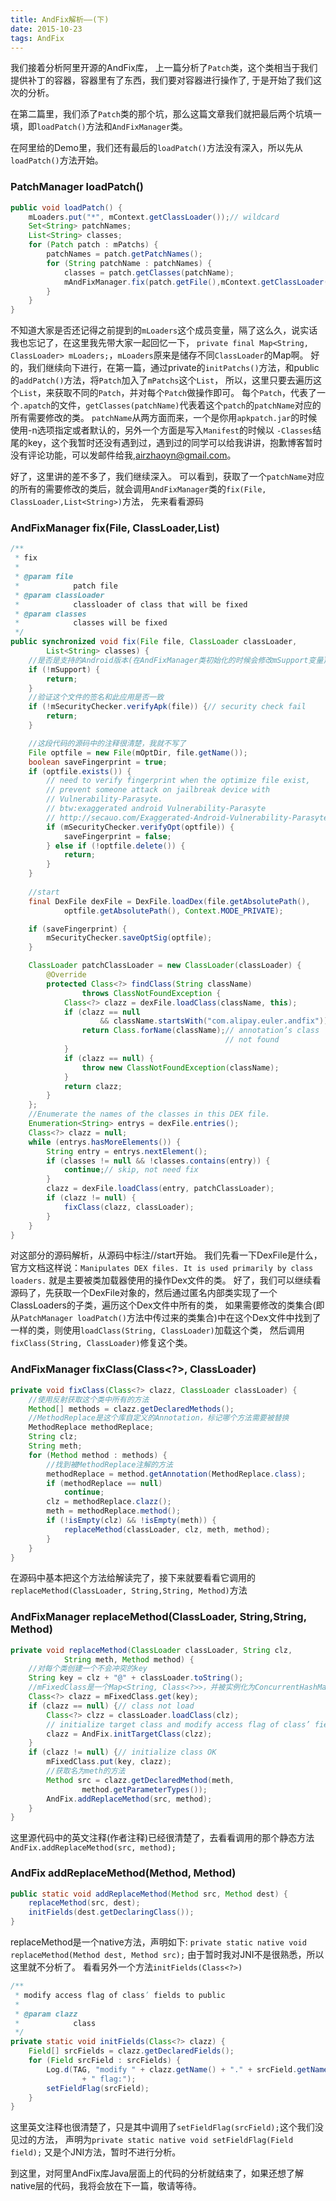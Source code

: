 ```yaml
---
title: AndFix解析——(下)
date: 2015-10-23
tags: AndFix
---
```



我们接着分析阿里开源的AndFix库，
上一篇分析了`Patch`类，这个类相当于我们提供补丁的容器，容器里有了东西，我们要对容器进行操作了, 于是开始了我们这次的分析。

在第二篇里，我们添了`Patch`类的那个坑，那么这篇文章我们就把最后两个坑填一填，即`loadPatch()`方法和`AndFixManager`类。

在阿里给的Demo里，我们还有最后的`loadPatch()`方法没有深入，所以先从`loadPatch()`方法开始。


### PatchManager loadPatch()


~~~ java
public void loadPatch() {
	mLoaders.put("*", mContext.getClassLoader());// wildcard
	Set<String> patchNames;
	List<String> classes;
	for (Patch patch : mPatchs) {
		patchNames = patch.getPatchNames();
		for (String patchName : patchNames) {
			classes = patch.getClasses(patchName);
			mAndFixManager.fix(patch.getFile(),mContext.getClassLoader(), classes);
		}
	}
}
~~~ 

不知道大家是否还记得之前提到的`mLoaders`这个成员变量，隔了这么久，说实话我也忘记了，在这里我先带大家一起回忆一下，
`private final Map<String, ClassLoader> mLoaders;`，`mLoaders`原来是储存不同`ClassLoader`的Map啊。
好的，我们继续向下进行，在第一篇，通过private的`initPatchs()`方法，和public的`addPatch()`方法，将`Patch`加入了`mPatchs`这个`List`，
所以，这里只要去遍历这个`List`，来获取不同的`Patch`，并对每个`Patch`做操作即可。
每个`Patch`，代表了一个`.apatch`的文件，`getClasses(patchName)`代表着这个`patch`的`patchName`对应的所有需要修改的类。
`patchName`从两方面而来，一个是你用`apkpatch.jar`的时候使用-n选项指定或者默认的，另外一个方面是写入`Manifest`的时候以
`-Classes`结尾的key，这个我暂时还没有遇到过，遇到过的同学可以给我讲讲，抱歉博客暂时没有评论功能，可以发邮件给我,airzhaoyn@gmail.com。

好了，这里讲的差不多了，我们继续深入。
可以看到，获取了一个`patchName`对应的所有的需要修改的类后，就会调用`AndFixManager`类的`fix(File, ClassLoader,List<String>)`方法，
先来看看源码

### AndFixManager fix(File, ClassLoader,List<String>)

~~~ java
/**
 * fix
 * 
 * @param file
 *            patch file
 * @param classLoader
 *            classloader of class that will be fixed
 * @param classes
 *            classes will be fixed
 */
public synchronized void fix(File file, ClassLoader classLoader,
		List<String> classes) {
	//是否是支持的Android版本(在AndFixManager类初始化的时候会修改mSupport变量)
	if (!mSupport) {
		return;
	}
    //验证这个文件的签名和此应用是否一致
	if (!mSecurityChecker.verifyApk(file)) {// security check fail
		return;
	}

	//这段代码的源码中的注释很清楚，我就不写了
	File optfile = new File(mOptDir, file.getName());
	boolean saveFingerprint = true;
	if (optfile.exists()) {
		// need to verify fingerprint when the optimize file exist,
		// prevent someone attack on jailbreak device with
		// Vulnerability-Parasyte.
		// btw:exaggerated android Vulnerability-Parasyte
		// http://secauo.com/Exaggerated-Android-Vulnerability-Parasyte.html
		if (mSecurityChecker.verifyOpt(optfile)) {
			saveFingerprint = false;
		} else if (!optfile.delete()) {
			return;
		}
	}
    
    //start
	final DexFile dexFile = DexFile.loadDex(file.getAbsolutePath(),
			optfile.getAbsolutePath(), Context.MODE_PRIVATE);

	if (saveFingerprint) {
		mSecurityChecker.saveOptSig(optfile);
	}

	ClassLoader patchClassLoader = new ClassLoader(classLoader) {
		@Override
		protected Class<?> findClass(String className)
				throws ClassNotFoundException {
			Class<?> clazz = dexFile.loadClass(className, this);
			if (clazz == null
					&& className.startsWith("com.alipay.euler.andfix")) {
				return Class.forName(className);// annotation’s class
												// not found
			}
			if (clazz == null) {
				throw new ClassNotFoundException(className);
			}
			return clazz;
		}
	};
	//Enumerate the names of the classes in this DEX file.
	Enumeration<String> entrys = dexFile.entries();
	Class<?> clazz = null;
	while (entrys.hasMoreElements()) {
		String entry = entrys.nextElement();
		if (classes != null && !classes.contains(entry)) {
			continue;// skip, not need fix
		}
		clazz = dexFile.loadClass(entry, patchClassLoader);
		if (clazz != null) {
			fixClass(clazz, classLoader);
		}
	}
}
~~~ 

对这部分的源码解析，从源码中标注//start开始。
我们先看一下DexFile是什么，官方文档这样说：`Manipulates DEX files. It is used primarily by class loaders.`
就是主要被类加载器使用的操作Dex文件的类。
好了，我们可以继续看源码了，先获取一个DexFile对象的，然后通过匿名内部类实现了一个ClassLoaders的子类，遍历这个Dex文件中所有的类，
如果需要修改的类集合(即从`PatchManager loadPatch()`方法中传过来的类集合)中在这个Dex文件中找到了一样的类，则使用`loadClass(String, ClassLoader)`加载这个类，
然后调用`fixClass(String, ClassLoader)`修复这个类。

### AndFixManager fixClass(Class<?>, ClassLoader)

~~~ java
private void fixClass(Class<?> clazz, ClassLoader classLoader) {
    //使用反射获取这个类中所有的方法
	Method[] methods = clazz.getDeclaredMethods();
	//MethodReplace是这个库自定义的Annotation，标记哪个方法需要被替换
	MethodReplace methodReplace;
	String clz;
	String meth;
	for (Method method : methods) {
	    //找到被MethodReplace注解的方法
		methodReplace = method.getAnnotation(MethodReplace.class);
		if (methodReplace == null)
			continue;
		clz = methodReplace.clazz();
		meth = methodReplace.method();
		if (!isEmpty(clz) && !isEmpty(meth)) {
			replaceMethod(classLoader, clz, meth, method);
		}
	}
}
~~~ 

在源码中基本把这个方法给解读完了，接下来就要看看它调用的`replaceMethod(ClassLoader, String,String, Method)`方法

### AndFixManager replaceMethod(ClassLoader, String,String, Method)

~~~ java
private void replaceMethod(ClassLoader classLoader, String clz,
			String meth, Method method) {
	//对每个类创建一个不会冲突的key
    String key = clz + "@" + classLoader.toString();
    //mFixedClass是一个Map<String, Class<?>>，并被实例化为ConcurrentHashMap<>();
    Class<?> clazz = mFixedClass.get(key);
    if (clazz == null) {// class not load
    	Class<?> clzz = classLoader.loadClass(clz);
    	// initialize target class and modify access flag of class’ fields to public
    	clazz = AndFix.initTargetClass(clzz);
    }
    if (clazz != null) {// initialize class OK
    	mFixedClass.put(key, clazz);
    	//获取名为meth的方法
    	Method src = clazz.getDeclaredMethod(meth,
    			method.getParameterTypes());
    	AndFix.addReplaceMethod(src, method);
    }
}
~~~ 

这里源代码中的英文注释(作者注释)已经很清楚了，去看看调用的那个静态方法`AndFix.addReplaceMethod(src, method);`

### AndFix addReplaceMethod(Method, Method)

~~~ java
public static void addReplaceMethod(Method src, Method dest) {
	replaceMethod(src, dest);
    initFields(dest.getDeclaringClass());
}
~~~ 

replaceMethod是一个native方法，声明如下:
`private static native void replaceMethod(Method dest, Method src);`
由于暂时我对JNI不是很熟悉，所以这里就不分析了。
看看另外一个方法`initFields(Class<?>)`

~~~ java
/**
 * modify access flag of class’ fields to public
 * 
 * @param clazz
 *            class
 */
private static void initFields(Class<?> clazz) {
	Field[] srcFields = clazz.getDeclaredFields();
	for (Field srcField : srcFields) {
		Log.d(TAG, "modify " + clazz.getName() + "." + srcField.getName()
				+ " flag:");
		setFieldFlag(srcField);
	}
}
~~~ 

这里英文注释也很清楚了，只是其中调用了`setFieldFlag(srcField);`这个我们没见过的方法，
声明为`private static native void setFieldFlag(Field field);`
又是个JNI方法，暂时不进行分析。

到这里，对阿里AndFix库Java层面上的代码的分析就结束了，如果还想了解native层的代码，我将会放在下一篇，敬请等待。


